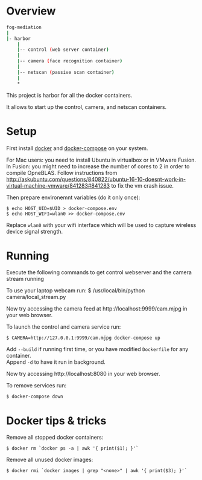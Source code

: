 Overview
========

``` sh
fog-mediation
|
|- harbor
	|
	|-- control (web server container)
	|
	|-- camera (face recognition container)
	|
	|-- netscan (passive scan container)
	|
	*
```

This project is harbor for all the docker containers.

It allows to start up the control, camera, and netscan containers.

Setup
=====

First install [docker](https://docs.docker.com/engine/installation/) and [docker-compose](https://docs.docker.com/compose/install/) on your system.

For Mac users: you need to install Ubuntu in virtualbox or in VMware Fusion. In Fusion: you might need to increase the number of cores to 2 in order to compile OpneBLAS. Follow instructions from http://askubuntu.com/questions/840822/ubuntu-16-10-doesnt-work-in-virtual-machine-vmware/841283#841283 to fix the vm crash issue.

Then prepare environemnt variables (do it only once):

    $ echo HOST_UID=$UID > docker-compose.env
    $ echo HOST_WIFI=wlan0 >> docker-compose.env

Replace `wlan0` with your wifi interface which will be used to capture wireless device signal strength.

Running
=======

Execute the following commands to get control webserver and the camera stream running

To use your laptop webcam run: 
	$ /usr/local/bin/python camera/local_stream.py

Now try accessing the camera feed at http://localhost:9999/cam.mjpg in your web browser.

To launch the control and camera service run:
	
	$ CAMERA=http://127.0.0.1:9999/cam.mjpg docker-compose up

Add `--build` if running first time, or you have modified `Dockerfile` for any container. \
Append `-d` to have it run in background.

Now try accessing http://localhost:8080 in your web browser.

To remove services run:

    $ docker-compose down

Docker tips & tricks
====================

Remove all stopped docker containers:

    $ docker rm `docker ps -a | awk '{ print($1); }'`

Remove all unused docker images:

    $ docker rmi `docker images | grep "<none>" | awk '{ print($3); }'`
